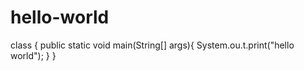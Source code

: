 # hello-world
class {
public static void main(String[] args){
System.ou.t.print("hello world");
}
}
